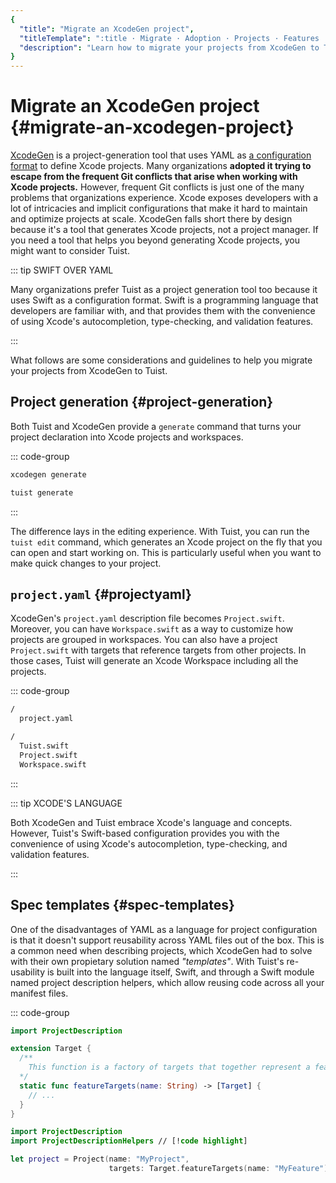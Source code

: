 ```yaml
---
{
  "title": "Migrate an XcodeGen project",
  "titleTemplate": ":title · Migrate · Adoption · Projects · Features · Guides · Tuist",
  "description": "Learn how to migrate your projects from XcodeGen to Tuist."
}
---
```

# Migrate an XcodeGen project {#migrate-an-xcodegen-project}

[XcodeGen](https://github.com/yonaskolb/XcodeGen) is a project-generation tool
that uses YAML as [a configuration
format](https://github.com/yonaskolb/XcodeGen/blob/master/Docs/ProjectSpec.md)
to define Xcode projects. Many organizations **adopted it trying to escape from
the frequent Git conflicts that arise when working with Xcode projects.**
However, frequent Git conflicts is just one of the many problems that
organizations experience. Xcode exposes developers with a lot of intricacies and
implicit configurations that make it hard to maintain and optimize projects at
scale. XcodeGen falls short there by design because it's a tool that generates
Xcode projects, not a project manager. If you need a tool that helps you beyond
generating Xcode projects, you might want to consider Tuist.

::: tip SWIFT OVER YAML
<!-- -->
Many organizations prefer Tuist as a project generation tool too because it uses
Swift as a configuration format. Swift is a programming language that developers
are familiar with, and that provides them with the convenience of using Xcode's
autocompletion, type-checking, and validation features.
<!-- -->
:::

What follows are some considerations and guidelines to help you migrate your
projects from XcodeGen to Tuist.

## Project generation {#project-generation}

Both Tuist and XcodeGen provide a `generate` command that turns your project
declaration into Xcode projects and workspaces.

::: code-group

```bash [XcodeGen]
xcodegen generate
```

```bash [Tuist]
tuist generate
```
<!-- -->
:::

The difference lays in the editing experience. With Tuist, you can run the
`tuist edit` command, which generates an Xcode project on the fly that you can
open and start working on. This is particularly useful when you want to make
quick changes to your project.

## `project.yaml` {#projectyaml}

XcodeGen's `project.yaml` description file becomes `Project.swift`. Moreover,
you can have `Workspace.swift` as a way to customize how projects are grouped in
workspaces. You can also have a project `Project.swift` with targets that
reference targets from other projects. In those cases, Tuist will generate an
Xcode Workspace including all the projects.

::: code-group

```bash [XcodeGen directory structure]
/
  project.yaml
```

```bash [Tuist directory structure]
/
  Tuist.swift
  Project.swift
  Workspace.swift
```
<!-- -->
:::

::: tip XCODE'S LANGUAGE
<!-- -->
Both XcodeGen and Tuist embrace Xcode's language and concepts. However, Tuist's
Swift-based configuration provides you with the convenience of using Xcode's
autocompletion, type-checking, and validation features.
<!-- -->
:::

## Spec templates {#spec-templates}

One of the disadvantages of YAML as a language for project configuration is that
it doesn't support reusability across YAML files out of the box. This is a
common need when describing projects, which XcodeGen had to solve with their own
propietary solution named *"templates"*. With Tuist's re-usability is built into
the language itself, Swift, and through a Swift module named
<LocalizedLink href="/guides/features/projects/code-sharing">project description
helpers</LocalizedLink>, which allow reusing code across all your manifest
files.

::: code-group
```swift [Tuist/ProjectDescriptionHelpers/Target+Features.swift]
import ProjectDescription

extension Target {
  /**
    This function is a factory of targets that together represent a feature.
  */
  static func featureTargets(name: String) -> [Target] {
    // ...
  }
}
```
```swift [Project.swift]
import ProjectDescription
import ProjectDescriptionHelpers // [!code highlight]

let project = Project(name: "MyProject",
                      targets: Target.featureTargets(name: "MyFeature")) // [!code highlight]
```
